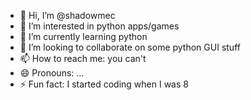 - 👋 Hi, I’m @shadowmec
- 👀 I’m interested in python apps/games
- 🌱 I’m currently learning python
- 💞️ I’m looking to collaborate on some python GUI stuff
- 📫 How to reach me: you can't
- 😄 Pronouns: ...
- ⚡ Fun fact: I started coding when I was 8

<!---
shadowmec/shadowmec is a ✨ special ✨ repository because its `README.md` (this file) appears on your GitHub profile.
You can click the Preview link to take a look at your changes.
--->
